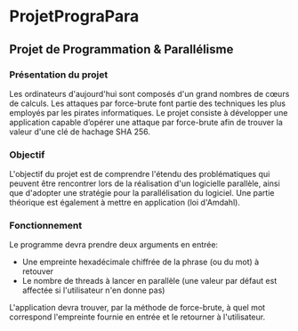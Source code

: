 # ProjetPrograPara
Projet de Programmation & Parallélisme
--------------------------------------

### Présentation du projet
Les ordinateurs d'aujourd'hui sont composés d'un grand nombres de cœurs de calculs. Les attaques par
force-brute font partie des techniques les plus employés par les pirates informatiques.
Le projet consiste à développer une application capable d’opérer une attaque par force-brute afin de
trouver la valeur d'une clé de hachage SHA 256.


### Objectif
L'objectif du projet est de comprendre l'étendu des problématiques qui peuvent être rencontrer lors de la
réalisation d'un logicielle parallèle, ainsi que d'adopter une stratégie pour la parallélisation du logiciel.
Une partie théorique est également à mettre en application (loi d'Amdahl).


### Fonctionnement
Le programme devra prendre deux arguments en entrée:
 * Une empreinte hexadécimale chiffrée de la phrase (ou du mot) à retouver
 * Le nombre de threads à lancer en parallèle (une valeur par défaut est affectée si l'utilisateur n'en donne pas)

L'application devra trouver, par la méthode de force-brute, à quel mot correspond l'empreinte fournie en entrée
et le retourner à l'utilisateur.
